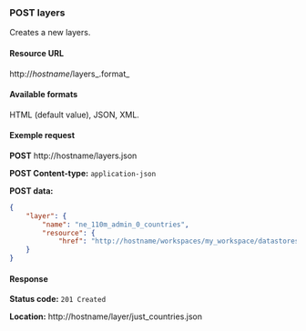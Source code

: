 ### POST layers

Creates a new layers.

#### Resource URL

http://_hostname_/layers_.format_

#### Available formats

HTML (default value), JSON, XML.

#### Exemple request

**POST** http://hostname/layers.json

**POST Content-type:** `application-json`

**POST data:**

```json
{
    "layer": {
        "name": "ne_110m_admin_0_countries",
        "resource": {
            "href": "http://hostname/workspaces/my_workspace/datastores/ne_110m_admin_0_countries/featuretypes/ne_110m_admin_0_countries.json"}
    }
}
```

#### Response

**Status code:** `201 Created`

**Location:** http://hostname/layer/just_countries.json
